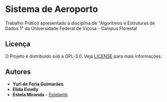 # Sistema de Aeroporto
Trabalho Prático apresentado à disciplina de "Algoritmos e Estruturas de Dados 1" da Universidade Federal de Viçosa - Campus Florestal



## Licença

O Projeto é distribuido sob a GPL-3.0.
Veja [LICENSE](https://github.com/Globson/TP-3-AEDS_Ordenacoes-em-diferentes-cenarios/blob/master/LICENSE) para mais informações.



## Autores

- **Yuri de Feria Guimarães**
- **Elida Emelly** 
- **Estela Miranda** -   [Estelamb](https://github.com/Estelamb)

